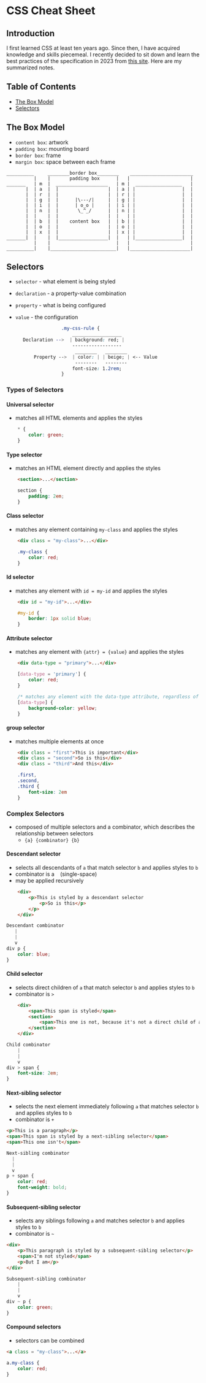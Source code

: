 # <span class = 'definition' data-def = 'Cascading Style Sheets'>CSS</span> Cheat Sheet

## Introduction


I first learned <span class = 'definition' data-def = 'Cascading Style Sheets'>CSS</span> at least ten years ago. Since then, I have acquired knowledge and skills piecemeal. I recently decided to sit down and learn the best practices of the specification in 2023 from [this site](https://web.dev/learn/css/). Here are my summarized notes.

## Table of Contents

- [The Box Model](#box-model)
- [Selectors](#selectors)

## <a name = "box-model"></a>The Box Model  

- `content box`: artwork
- `padding box`: mounting board
- `border box`: frame
- `margin box`: space between each frame

```text
__________     ________border box________    _______________________
          |    |       padding box      |   |                      |
_______   | m  |  ___________________   | m |  _________________   |
       |  | a  |  |                  |  | a | |                 |  |
       |  | r  |  |                  |  | r | |                 |  |
       |  | g  |  |      |\---/|     |  | g | |                 |  |
       |  | i  |  |      | o_o |     |  | i | |                 |  |
       |  | n  |  |       \_^_/      |  | n | |                 |  |
       |  |    |  |                  |  |   | |                 |  |
       |  | b  |  |    content box   |  | b | |                 |  |
       |  | o  |  |                  |  | o | |                 |  |
       |  | x  |  |                  |  | x | |                 |  |
_______|  |    |  |__________________|  |   | |_________________|  |
          |    |                        |   |                      |
__________|    |________________________|   |______________________|
```

## <a name = "selectors"></a>Selectors

- `selector` - what element is being styled
 
- `declaration` - a property-value combination
- `property` - what is being configured
- `value` - the configuration

```css
                    .my-css-rule {
                        __________________
      Declaration -->  | background: red; |
                        ------------------
                         ________   ________
          Property -->  | color: | | beige; | <-- Value
                         --------   --------
                        font-size: 1.2rem;
                    }

```

### Types of Selectors

#### Universal selector

- matches all HTML elements and applies the styles

```css
    * {
        color: green;
    }
```

#### Type selector

- matches an HTML element directly and applies the styles

```html
    <section>...</section>
```

```css
    section {
        padding: 2em;
    }
```

#### Class selector

- matches any element containing `my-class` and applies the styles

```html
    <div class = "my-class">...</div>
```

```css
    .my-class {
        color: red;
    }
```

#### Id selector

-  matches any element with `id = my-id` and applies the styles

```html
    <div id = "my-id">...</div>
```

```css
    #my-id {
        border: 1px solid blue;
    }
```

#### Attribute selector

- matches any element with `{attr} = {value}` and applies the styles

```html
    <div data-type = "primary">...</div>
```

```css
    [data-type = 'primary'] {
        color: red;
    }

    /* matches any element with the data-type attribute, regardless of value */
    [data-type] { 
        background-color: yellow; 
    }
```

#### group selector

- matches multiple elements at once

```html
    <div class = "first">This is important</div>
    <div class = "second">So is this</div>
    <div class = "third">And this</div>
```

```css
    .first,
    .second,
    .third {
        font-size: 2em
    }
```

### Complex Selectors

- composed of multiple selectors and a combinator, which describes the relationship between selectors
  - `{a} {combinator} {b}`

#### Descendant selector

- selects all descendants of `a` that match selector `b` and applies styles to `b`
- combinator is a ` ` (single-space)
- may be applied recursively

```html
    <div>
        <p>This is styled by a descendant selector
            <p>So is this</p>
        </p>
    </div>
```

```css
Descendant combinator
   |
   |
   v
div p {
    color: blue;
}
```

#### Child selector

- selects direct children of `a` that match selector `b` and applies styles to `b`
- combinator is `>`

```html
    <div>
        <span>This span is styled</span>
        <section>
            <span>This one is not, because it's not a direct child of a div</span>
        </section>
    </div>
```

```css
Child combinator
    |
    |
    v
div > span {
    font-size: 2em;
}
```

#### Next-sibling selector

- selects the next element immediately following `a` that matches selector `b` and applies styles to `b`
- combinator is `+`

```html
<p>This is a paragraph</p>
<span>This span is styled by a next-sibling selector</span>
<span>This one isn't</span>
```

```css
Next-sibling combinator
  |
  |
  v
p + span {
    color: red;
    font-weight: bold;
}
```

#### Subsequent-sibling selector

- selects any siblings following `a` and matches selector `b` and applies styles to `b`
- combinator is `~`

```html
<div>
    <p>This paragraph is styled by a subsequent-sibling selector</p>
    <span>I'm not styled</span>
    <p>But I am</p>
</div>
```

```css
Subsequent-sibling combinator
    |
    | 
    v
div ~ p {
    color: green;
}
```

#### Compound selectors

- selectors can be combined

```html
<a class = "my-class">...</a>
```

```css
a.my-class {
    color: red;
}
```